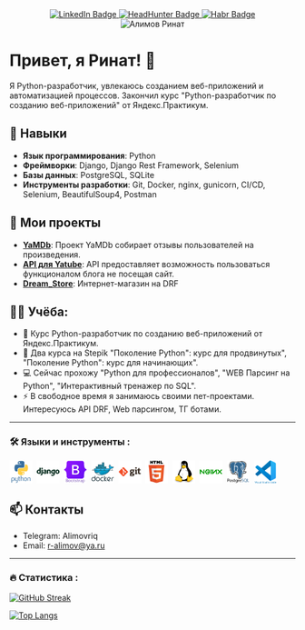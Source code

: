 <div id="header" align="center">
<div id="badges">
  <a href="https://www.linkedin.com/in/alimov-rinat/">
    <img src="https://img.shields.io/badge/LinkedIn-blue?style=for-the-badge&logo=linkedin&logoColor=white" alt="LinkedIn Badge"/>
  </a>
  <a href="https://hh.ru/resume/e0c7bd9fff0bcd036a0039ed1f77315a4f6f49">
    <img src="https://img.shields.io/badge/HeadHunter-red?style=for-the-badge&logo=headhunter&logoColor=white" alt="HeadHunter Badge"/>
  </a>
  <a href="https://career.habr.com/alimovriq">
    <img src="https://img.shields.io/badge/Habr-blue?style=for-the-badge&logo=habr&logoColor=white" alt="Habr Badge"/>
  </a>
</div>
  <img src="https://komarev.com/ghpvc/?username=Alimovriq&style=flat-square&color=blue" alt="Алимов Ринат"/>
 </div>
 
# Привет, я Ринат! 👋
Я Python-разработчик, увлекаюсь созданием веб-приложений и автоматизацией процессов. Закончил курс "Python-разработчик по созданию веб-приложений" от Яндекс.Практикум.
  
## 🔧 Навыки
- **Язык программирования**: Python
- **Фреймворки**: Django, Django Rest Framework, Selenium
- **Базы данных**: PostgreSQL, SQLite
- **Инструменты разработки**: Git, Docker, nginx, gunicorn, CI/CD, Selenium, BeautifulSoup4, Postman

## 🌟 Мои проекты
- [**YaMDb**](https://github.com/Alimovriq/api_yamdb): Проект YaMDb собирает отзывы пользователей на произведения.
- [**API для Yatube**](https://github.com/Alimovriq/api_final_yatube): API предоставляет возможность пользоваться функционалом блога не посещая сайт.
- [**Dream_Store**](https://github.com/Alimovriq/dream_store): Интернет-магазин на DRF

## :man_technologist: Учёба:
- :telescope: Курс Python-разработчик по созданию веб-приложений от Яндекс.Практикум. 
- :seedling: Два курса на Stepik "Поколение Python": курс для продвинутых", "Поколение Python": курс для начинающих".
- 💻  Сейчас прохожу "Python для профессионалов", "WEB Парсинг на Python", "Интерактивный тренажер по SQL".
- :zap: В свободное время я занимаюсь своими пет-проектами. Интересуюсь API DRF, Web парсингом, ТГ ботами.  

---

### :hammer_and_wrench: Языки и инструменты :

<div>
  <img src="https://github.com/devicons/devicon/blob/master/icons/python/python-original-wordmark.svg" title="Java" alt="Java" width="40" height="40"/>&nbsp;
  <img src="https://github.com/devicons/devicon/blob/master/icons/django/django-plain-wordmark.svg" title="React" alt="React" width="40" height="40"/>&nbsp;
  <img src="https://github.com/devicons/devicon/blob/master/icons/bootstrap/bootstrap-original-wordmark.svg" title="Spring" alt="Spring" width="40" height="40"/>&nbsp;
  <img src="https://github.com/devicons/devicon/blob/master/icons/docker/docker-original-wordmark.svg" title="Material UI" alt="Material UI" width="40" height="40"/>&nbsp;
  <img src="https://github.com/devicons/devicon/blob/master/icons/git/git-original-wordmark.svg" title="Flutter" alt="Flutter" width="40" height="40"/>&nbsp;
  <img src="https://github.com/devicons/devicon/blob/master/icons/html5/html5-original-wordmark.svg" title="Redux" alt="Redux " width="40" height="40"/>&nbsp;
  <img src="https://github.com/devicons/devicon/blob/master/icons/linux/linux-original.svg"  title="CSS3" alt="CSS" width="40" height="40"/>&nbsp;
  <img src="https://github.com/devicons/devicon/blob/master/icons/nginx/nginx-original.svg" title="HTML5" alt="HTML" width="40" height="40"/>&nbsp;
  <img src="https://github.com/devicons/devicon/blob/master/icons/postgresql/postgresql-original-wordmark.svg" title="JavaScript" alt="JavaScript" width="40" height="40"/>&nbsp;
  <img src="https://github.com/devicons/devicon/blob/master/icons/vscode/vscode-original-wordmark.svg" title="Firebase" alt="Firebase" width="40" height="40"/>&nbsp;
</div>

## 📫 Контакты
- Telegram: Alimovriq
- Email: [r-alimov@ya.ru](mailto:r-alimov@ya.ru)
  
---
### :fire: Статистика :

[![GitHub Streak](http://github-readme-streak-stats.herokuapp.com?user=Alimovriq&theme=vision-friendly-dark&hide_border=false&locale=ru)](https://git.io/streak-stats)

[![Top Langs](https://github-readme-stats.vercel.app/api/top-langs/?username=Alimovriq&layout=compact&theme=vision-friendly-dark&locale=ru&card_width=400)](https://github.com/anuraghazra/github-readme-stats)
<!--
**Alimovriq/Alimovriq** is a ✨ _special_ ✨ repository because its `README.md` (this file) appears on your GitHub profile.

Here are some ideas to get you started:

- 🔭 I’m currently working on ...
- 🌱 I’m currently learning ...
- 👯 I’m looking to collaborate on ...
- 🤔 I’m looking for help with ...
- 💬 Ask me about ...
- 📫 How to reach me: ...
- 😄 Pronouns: ...
- ⚡ Fun fact: ...
-->




